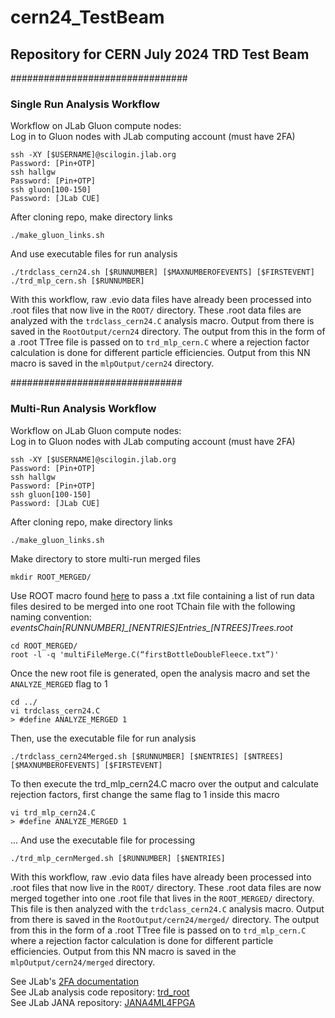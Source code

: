 # cern24_TestBeam

## Repository for CERN July 2024 TRD Test Beam

################################  
### Single Run Analysis Workflow

Workflow on JLab Gluon compute nodes:   
Log in to Gluon nodes with JLab computing account (must have 2FA)
```
ssh -XY [$USERNAME]@scilogin.jlab.org  
Password: [Pin+OTP]  
ssh hallgw  
Password: [Pin+OTP]  
ssh gluon[100-150]  
Password: [JLab CUE]  
```
After cloning repo, make directory links   
```
./make_gluon_links.sh  
```
And use executable files for run analysis   
```
./trdclass_cern24.sh [$RUNNUMBER] [$MAXNUMBEROFEVENTS] [$FIRSTEVENT]  
./trd_mlp_cern.sh [$RUNNUMBER]
```
With this workflow, raw .evio data files have already been processed into .root files that now live in the `ROOT/` directory. These .root data files are analyzed with the `trdclass_cern24.C` analysis macro. Output from there is saved in the `RootOutput/cern24` directory. The output from this in the form of a .root TTree file is passed on to `trd_mlp_cern.C` where a rejection factor calculation is done for different particle efficiencies. Output from this NN macro is saved in the `mlpOutput/cern24` directory.  

###############################  
### Multi-Run Analysis Workflow

Workflow on JLab Gluon compute nodes:   
Log in to Gluon nodes with JLab computing account (must have 2FA)
```
ssh -XY [$USERNAME]@scilogin.jlab.org  
Password: [Pin+OTP]  
ssh hallgw  
Password: [Pin+OTP]  
ssh gluon[100-150]  
Password: [JLab CUE]  
```
After cloning repo, make directory links   
```
./make_gluon_links.sh  
```
Make directory to store multi-run merged files   
```
mkdir ROOT_MERGED/  
```
Use ROOT macro found [here](https://github.com/lkasper16/ROOT_macros/commit/076639ec3d75df0e5a0ff28e1b8d2efbba1501b6) to pass a .txt file containing a list of run data files desired to be merged into one root TChain file with the following naming convention: *eventsChain[RUNNUMBER]\_[NENTRIES]Entries\_[NTREES]Trees.root*   
```
cd ROOT_MERGED/
root -l -q 'multiFileMerge.C(“firstBottleDoubleFleece.txt”)'  
```
Once the new root file is generated, open the analysis macro and set the `ANALYZE_MERGED` flag to 1   
```
cd ../  
vi trdclass_cern24.C  
> #define ANALYZE_MERGED 1  
```
Then, use the executable file for run analysis   
```
./trdclass_cern24Merged.sh [$RUNNUMBER] [$NENTRIES] [$NTREES] [$MAXNUMBEROFEVENTS] [$FIRSTEVENT]  
```
To then execute the trd_mlp_cern24.C macro over the output and calculate rejection factors, first change the same flag to 1 inside this macro   
```
vi trd_mlp_cern24.C
> #define ANALYZE_MERGED 1  
```
... And use the executable file for processing   
```
./trd_mlp_cernMerged.sh [$RUNNUMBER] [$NENTRIES]  
```
With this workflow, raw .evio data files have already been processed into .root files that now live in the `ROOT/` directory. These .root data files are now merged together into one .root file that lives in the `ROOT_MERGED/` directory. This file is then analyzed with the `trdclass_cern24.C` analysis macro. Output from there is saved in the `RootOutput/cern24/merged/` directory. The output from this in the form of a .root TTree file is passed on to `trd_mlp_cern.C` where a rejection factor calculation is done for different particle efficiencies. Output from this NN macro is saved in the `mlpOutput/cern24/merged` directory.  

See JLab's [2FA documentation](https://jlab.servicenowservices.com/sp?id=kb_article_view&sysparm_article=KB0012313&sys_kb_id=a8caee091b990910a552ed3ce54bcbe3&spa=1.)  
See JLab analysis code repository: [trd_root](https://github.com/JeffersonLab/trd_root/tree/main)  
See JLab JANA repository: [JANA4ML4FPGA](https://github.com/JeffersonLab/JANA4ML4FPGA/tree/main)  


